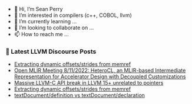 - 👋 Hi, I’m Sean Perry
- 👀 I’m interested in compilers (c++, COBOL, llvm)
- 🌱 I’m currently learning ...
- 💞️ I’m looking to collaborate on ...
- 📫 How to reach me ...

<!---
s66perry/s66perry is a ✨ special ✨ repository because its `README.md` (this file) appears on your GitHub profile.
You can click the Preview link to take a look at your changes.
--->
### 📕 Latest LLVM Discourse Posts

<!-- DISCOURSE-LLVM:START -->
- [Extracting dynamic offsets/strides from memref](https://discourse.llvm.org/t/extracting-dynamic-offsets-strides-from-memref/64170#post_19)
- [Open MLIR Meeting 8/11/2022: HeteroCL, an MLIR-based Intermediate Representation for Accelerator Design with Decoupled Customizations](https://discourse.llvm.org/t/open-mlir-meeting-8-11-2022-heterocl-an-mlir-based-intermediate-representation-for-accelerator-design-with-decoupled-customizations/64375#post_3)
- [Massive LLVM-C API break in LLVM 15+ unrelated to pointers](https://discourse.llvm.org/t/massive-llvm-c-api-break-in-llvm-15-unrelated-to-pointers/64407#post_11)
- [Extracting dynamic offsets/strides from memref](https://discourse.llvm.org/t/extracting-dynamic-offsets-strides-from-memref/64170#post_18)
- [textDocument/definition vs textDocument/declaration](https://discourse.llvm.org/t/textdocument-definition-vs-textdocument-declaration/64024#post_3)
<!-- DISCOURSE-LLVM:END -->
